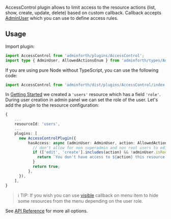 
AccessControl plugin allows to limit access to the resource actions (list, show, create, update, delete) based on custom callback.
Callback accepts [AdminUser](/docs/api/types/AdminForthConfig/type-aliases/AdminUser/) which you can use to define access rules.


## Usage


Import plugin:

```ts
import AccessControl from 'adminforth/plugins/AccessControl';
import type { AdminUser, AllowedActionsEnum } from 'adminforth/types/AdminForthConfig.js';

```
If you are using pure Node without TypeScript, you can use the following code:

```js
import AccessControl from 'adminforth/dist/plugins/AccessControl/index.js';
```

In [Getting Started](<../Getting Started.md>) we created a `'users'` resource which has a field `'role'`. During user creation 
in admin panel we can set the role of the user. Let's add the plugin to the resource configuration:

```ts
{ 
    ...
    resourceId: 'users',
    ...
    plugins: [
      new AccessControlPlugin({
          hasAccess: async (adminUser: AdminUser, action: AllowedActionsEnum) => {
            // don't allow for non superadmin and non root users to edit and create users
            if (['edit', 'create'].includes(action) && !adminUser.isRoot && adminUser.dbUser.role !== 'superadmin') {
              return `You don't have access to ${action} this resource. Contact admin for more information.`
            }
            return true;
          },
      }),
    ], 
}
```

> ℹ️ TIP: If you wish you can use [visible](/docs/api/types/AdminForthConfig/type-aliases/AdminForthConfigMenuItem#visible) callback on menu item to hide some resources from the menu depending on the user role.




See [API Reference](/docs/api/plugins/AccessControl/types/type-aliases/PluginOptions) for more all options.